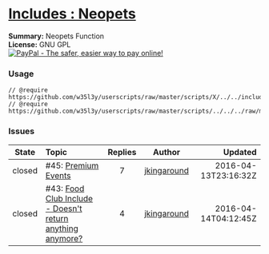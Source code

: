 
# [Includes : Neopets](.)

**Summary:** Neopets Function<br />
**License:** GNU GPL<br />
[![PayPal - The safer, easier way to pay online!](https://www.paypalobjects.com/en_US/i/btn/btn_donate_SM.gif "PayPal - The safer, easier way to pay online!")](https://goo.gl/DNfg2w)
### Usage
```
// @require		https://github.com/w35l3y/userscripts/raw/master/scripts/X/../../includes/Includes_XPath/63808.user.js
// @require		https://github.com/w35l3y/userscripts/raw/master/scripts/../../../raw/master/includes/Includes_Neopets/63810.user.js
```

### Issues
State|Topic|Replies|Author|Updated
:---:|:---|:---:|:---:|---:
closed|#45: [Premium Events](https://github.com/w35l3y/userscripts/issues/45)|7|[jkingaround](https://github.com/jkingaround)|2016-04-13T23:16:32Z
closed|#43: [Food Club Include - Doesn't return anything anymore?](https://github.com/w35l3y/userscripts/issues/43)|4|[jkingaround](https://github.com/jkingaround)|2016-04-14T04:12:45Z

